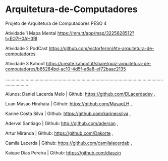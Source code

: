 # Arquitetura-de-Computadores

Projeto de Arquitetura de Computadores PESO 4

Atividade 1 Mapa Mental
https://mm.tt/app/map/3225628512?t=EO7H0AH3Rl

Atividade 2 PodCast
https://github.com/victorfernn/Atv-arquitetura-de-computadores

Atividade 3 Kahoot
https://create.kahoot.it/share/quiz-arquitetura-de-computadores/b65284bd-ac10-4d5f-a6a8-ef72baac2135

..............................................................................................................................................

Alunos:
Daniel Lacerda Melo | Github: https://github.com/DLacerdadev ,

Luan Masao Hirahata | Github: https://github.com/MasaoLH ,

Karine Costa Silva | Github: https://github.com/karinecsilva ,

Aderval Santiago | Github: http://github.com/adersan ,

Artur Miranda | Github: https://github.com/Dakorte ,

Camila Lacerda | Github: https://github.com/camilalacerdab ,

Kaique Dias Pereira | Github: https://github.com/diaszin
